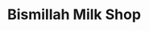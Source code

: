 ---
title: "Bismillah Milk Shop"
url: /karachi/bismillah-milk-shop-w2hv-83f-block-f-north-nazimabad-town/
shop: dairy
---